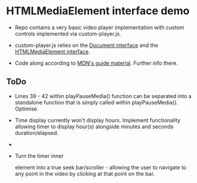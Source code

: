 # HTMLMediaElement interface demo

- Repo contains a very basic video player implementation with custom controls implemented via custom-player.js. 

- custom-player.js relies on the [Document interface](https://developer.mozilla.org/en-US/docs/Web/API/Document) and the [HTMLMediaElement interface](https://developer.mozilla.org/en-US/docs/Web/API/HTMLMediaElement).

- Code along according to [MDN's guide material](https://developer.mozilla.org/en-US/docs/Learn/JavaScript/Client-side_web_APIs/Video_and_audio_APIs#summary). Further info there. 

## ToDo

- Lines 39 - 42 within playPauseMedia() function can be separated into a standalone function that is simply called within playPauseMedia(). Optimise. 

- Time display currently won't display hours. Implement functionality allowing timer to display hour(s) alongside minutes and seconds duration/elapsed.

- <audio> elements have the same HTMLMediaElement functionality available. Implement audio example alongside. 

- Turn the timer inner <div> element into a true seek bar/scroller - allowing the user to navigate to any point in the video by clicking at that point on the bar. 
